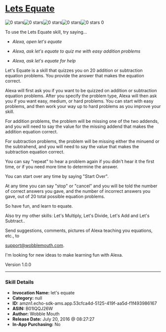 # [Lets Equate](http://alexa.amazon.com/#skills/amzn1.echo-sdk-ams.app.53cfca4d-5125-419f-aa5d-f1f493986167)
![0 stars](../../images/ic_star_border_black_18dp_1x.png)![0 stars](../../images/ic_star_border_black_18dp_1x.png)![0 stars](../../images/ic_star_border_black_18dp_1x.png)![0 stars](../../images/ic_star_border_black_18dp_1x.png)![0 stars](../../images/ic_star_border_black_18dp_1x.png) 0

To use the Lets Equate skill, try saying...

* *Alexa, open let's equate*

* *Alexa, ask let's equate to quiz me with easy addition problems*

* *Alexa, ask let's equate for help*

Let's Equate is a skill that quizzes you on 20 addition or subtraction equation problems. You provide the answer that makes the equation correct.

Alexa will first ask you if you want to be quizzed on addition or subtraction equation problems.  After you specify the problem type, Alexa will then ask you if you want easy, medium, or hard problems.  You can start with easy problems, and then work your way up to hard problems as you improve your skill.

For addition problems, the problem will be missing one of the two addends, and you will need to say the value for the missing addend that makes the addition equation correct.

For subtraction problems, the problem will be missing either the minuend or the subtrahend, and you will need to say the value that makes the subtraction equation correct. 

You can say "repeat" to hear a problem again if you didn't hear it the first time, or if you need more time to determine the answer. 

You can start over any time by saying "Start Over". 

At any time you can say "stop" or "cancel" and you will be told the number of correct answers you gave, and the number of incorrect answers you gave, out of 20  total possible equation problems. 

So have fun, and learn to equate.

Also try my other skills: Let's Multiply, Let's Divide, Let's Add and Let's Subtract..

Send suggestions, comments, pictures of Alexa teaching you equations, etc., to 

support@wobblemouth.com.  

I'm looking for new ideas to make learning fun with Alexa.

Version 1.0.0

***

### Skill Details

* **Invocation Name:** let's equate
* **Category:** null
* **ID:** amzn1.echo-sdk-ams.app.53cfca4d-5125-419f-aa5d-f1f493986167
* **ASIN:** B01IQQJ26W
* **Author:** Wobble Mouth
* **Release Date:** July 20, 2016 @ 08:27:27
* **In-App Purchasing:** No
